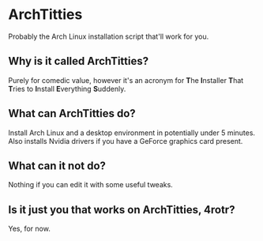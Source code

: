 # ArchTitties
Probably the Arch Linux installation script that'll work for you.

## Why is it called ArchTitties?
Purely for comedic value, however it's an acronym for **T**he **I**nstaller **T**hat **T**ries to **I**nstall **E**verything **S**uddenly. 

## What can ArchTitties do?
Install Arch Linux and a desktop environment in potentially under 5 minutes. Also installs Nvidia drivers if you have a GeForce graphics card present.

## What can it not do?
Nothing if you can edit it with some useful tweaks.

## Is it just you that works on ArchTitties, 4rotr?
Yes, for now.
